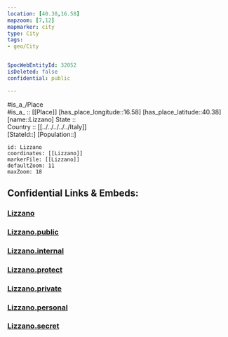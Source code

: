 ```yaml
---
location: [40.38,16.58] 
mapzoom: [7,12] 
mapmarker: city 
type: City
tags:
- geo/City


SpocWebEntityId: 32052
isDeleted: false
confidential: public

---
```

#is_a_/Place  
#is_a_ :: [[Place]] 
[has_place_longitude::16.58] 
[has_place_latitude::40.38] 
[name::Lizzano] 
State ::  
Country :: [[../../../../../Italy]]  
[StateId::] 
[Population::] 



```leaflet
id: Lizzano
coordinates: [[Lizzano]] 
markerFile: [[Lizzano]] 
defaultZoom: 11 
maxZoom: 18
```


## Confidential Links & Embeds: 

### [Lizzano](/_Standards/Earth/Continent/Europe/Europe~South/Italy/regions~Italy/Basilicata/Matera.Province/City/Lizzano.md) 

### [Lizzano.public](/_public/Earth/Continent/Europe/Europe~South/Italy/regions~Italy/Basilicata/Matera.Province/City/Lizzano.public.md) 

### [Lizzano.internal](/_internal/Earth/Continent/Europe/Europe~South/Italy/regions~Italy/Basilicata/Matera.Province/City/Lizzano.internal.md) 

### [Lizzano.protect](/_protect/Earth/Continent/Europe/Europe~South/Italy/regions~Italy/Basilicata/Matera.Province/City/Lizzano.protect.md) 

### [Lizzano.private](/_private/Earth/Continent/Europe/Europe~South/Italy/regions~Italy/Basilicata/Matera.Province/City/Lizzano.private.md) 

### [Lizzano.personal](/_personal/Earth/Continent/Europe/Europe~South/Italy/regions~Italy/Basilicata/Matera.Province/City/Lizzano.personal.md) 

### [Lizzano.secret](/_secret/Earth/Continent/Europe/Europe~South/Italy/regions~Italy/Basilicata/Matera.Province/City/Lizzano.secret.md)

